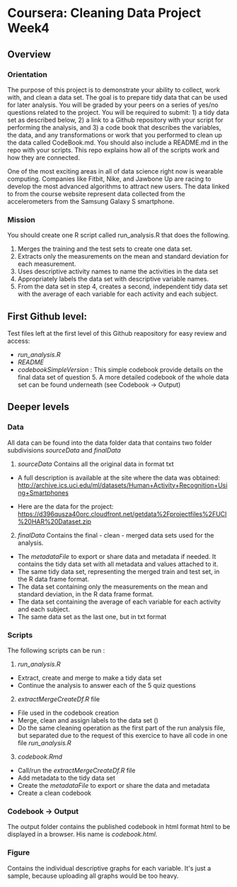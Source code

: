 # Coursera: Cleaning Data Project Week4

## Overview
### Orientation
The purpose of this project is to demonstrate your ability to collect, work with, and clean a data set. The goal is to prepare tidy data that can be used for later analysis. You will be graded by your peers on a series of yes/no questions related to the project. You will be required to submit: 1) a tidy data set as described below, 2) a link to a Github repository with your script for performing the analysis, and 3) a code book that describes the variables, the data, and any transformations or work that you performed to clean up the data called CodeBook.md. You should also include a README.md in the repo with your scripts. This repo explains how all of the scripts work and how they are connected.

One of the most exciting areas in all of data science right now is wearable computing. Companies like Fitbit, Nike, and Jawbone Up are racing to develop the most advanced algorithms to attract new users. The data linked to from the course website represent data collected from the accelerometers from the Samsung Galaxy S smartphone.

### Mission
You should create one R script called run_analysis.R that does the following.

1. Merges the training and the test sets to create one data set.
1. Extracts only the measurements on the mean and standard deviation for each measurement.
1. Uses descriptive activity names to name the activities in the data set
1. Appropriately labels the data set with descriptive variable names.
1. From the data set in step 4, creates a second, independent tidy data set with the average of each variable for each activity and each subject.

## First Github level:
Test files left at the first level of this Github reapository for easy review and access:
* *run_analysis.R*
* *README*
* *codebookSimpleVersion* : This simple codebook provide details on the final data set of question 5. A more detailed codebook of the whole data set can be found underneath (see Codebook -> Output)


## Deeper levels

### Data
All data can be found into the data folder data that contains two folder subdivisions *sourceData* and *finalData*

1. *sourceData*
Contains all the original data in format txt

  * A full description is available at the site where the data was obtained: http://archive.ics.uci.edu/ml/datasets/Human+Activity+Recognition+Using+Smartphones

  * Here are the data for the project: https://d396qusza40orc.cloudfront.net/getdata%2Fprojectfiles%2FUCI%20HAR%20Dataset.zip

2. *finalData*
Contains the final - clean - merged data sets used for the analysis.
  * The *metadataFile* to export or share data and metadata if needed. It contains the tidy data set with all metadata and values attached to it.
  * The same tidy data set, representing the merged train and test set, in the R data frame format.
  * The data set containing only the measurements on the mean and standard deviation, in the R data frame format.
  * The data set containing the average of each variable for each activity and each subject.
  * The same data set as the last one, but in txt format


### Scripts
The following scripts can be run :
1. *run_analysis.R*
* Extract, create and merge to make a tidy data set 
* Continue the analysis to answer each of the 5 quiz questions

2. *extractMergeCreateDf.R* file 
* File used in the codebook creation
* Merge, clean and assign labels to the data set ()
* Do the same cleaning operation as the first part of the run analysis file, but separated due to the request of this exercice to have all code in one file *run_analysis.R*

3. *codebook.Rmd* 
* Call/run the *extractMergeCreateDf.R* file
* Add metadata to the tidy data set
* Create the *metadataFile* to export or share the data and metadata
* Create a clean codebook

### Codebook -> Output
The output folder contains the published codebook in html format html to be displayed in a browser. His name is *codebook.html*.

### Figure
Contains the individual descriptive graphs for each variable. It's just a sample, because uploading all graphs would be too heavy.


